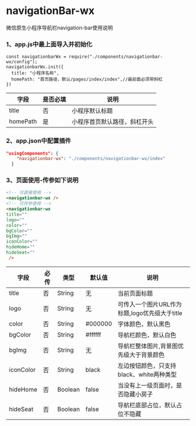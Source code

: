 # navigationBar-wx

微信原生小程序导航栏navigation-bar使用说明

### 1、app.js中最上面导入并初始化

```JS
const navigationbarWx = require("./components/navigationbar-wx/config");
navigationbarWx.init({
  title: "小程序名称",
  homePath: "首页路径，默认/pages/index/index",//最前面必须带斜杠
})
```
|字段|是否必填|说明|
|--|--|--|
|title|否|小程序默认标题|
|homePath|是|小程序首页默认路径，斜杠开头|


### 2、app.json中配置插件
```json
"usingComponents": {
    "navigationbar-wx": "./components/navigationbar-wx/index"
  }
```
### 3、页面使用-传参如下说明
```HTML
<!-- 可直接使用 -->
<navigationbar-wx />
<!-- 可传参使用 -->
<navigationbar-wx
title=""
logo=""
color=""
bgColor=""
bgImg=""
iconColor=""
hideHome=""
hideSeat=""
 />

```
|字段|必传|类型|默认值|说明|
|--|--|--|--|--|
|title|否|String|无|当前页面标题|
|logo|否|String|无|可传入一个图片URL作为标题,logo优先级大于title|
|color|否|String|#000000|字体颜色，默认黑色|
|bgColor|否|String|#ffffff|导航栏颜色，默认白色|
|bgImg|否|String|无|导航栏整体图片,背景图优先级大于背景颜色|
|iconColor|否|String|black|左边按钮颜色，只支持black、white两种类型|
|hideHome|否|Boolean|false|当没有上一级页面时，是否隐藏小房子|
|hideSeat|否|Boolean|false|导航栏底部占位，默认占位不隐藏|